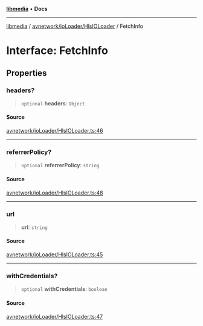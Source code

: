 [**libmedia**](../../../../README.md) • **Docs**

***

[libmedia](../../../../README.md) / [avnetwork/ioLoader/HlsIOLoader](../README.md) / FetchInfo

# Interface: FetchInfo

## Properties

### headers?

> `optional` **headers**: `Object`

#### Source

[avnetwork/ioLoader/HlsIOLoader.ts:46](https://github.com/zhaohappy/libmedia/blob/a88305ff5d10e91621f2d71d24c72fc85681b8f7/src/avnetwork/ioLoader/HlsIOLoader.ts#L46)

***

### referrerPolicy?

> `optional` **referrerPolicy**: `string`

#### Source

[avnetwork/ioLoader/HlsIOLoader.ts:48](https://github.com/zhaohappy/libmedia/blob/a88305ff5d10e91621f2d71d24c72fc85681b8f7/src/avnetwork/ioLoader/HlsIOLoader.ts#L48)

***

### url

> **url**: `string`

#### Source

[avnetwork/ioLoader/HlsIOLoader.ts:45](https://github.com/zhaohappy/libmedia/blob/a88305ff5d10e91621f2d71d24c72fc85681b8f7/src/avnetwork/ioLoader/HlsIOLoader.ts#L45)

***

### withCredentials?

> `optional` **withCredentials**: `boolean`

#### Source

[avnetwork/ioLoader/HlsIOLoader.ts:47](https://github.com/zhaohappy/libmedia/blob/a88305ff5d10e91621f2d71d24c72fc85681b8f7/src/avnetwork/ioLoader/HlsIOLoader.ts#L47)
